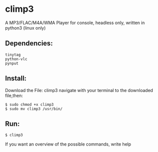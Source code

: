 # climp3
A MP3/FLAC/M4A/WMA Player for console, headless only, written in python3 (linux only)

## Dependencies:
    tinytag
    python-vlc
    pynput

## Install:

  Download the File: climp3
  navigate with your terminal to the downloaded file,then:

```
$ sudo chmod +x climp3
$ sudo mv climp3 /usr/bin/
```   

## Run:
```
$ climp3
```
If you want an overview of the possible commands, write help
